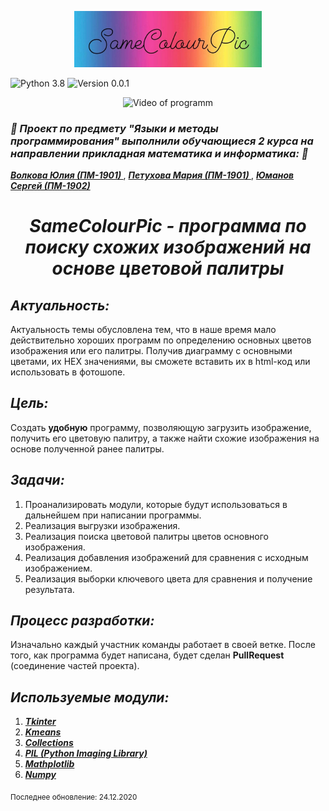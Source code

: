 <p align="center">
    <img src="https://github.com/Mahapeth/PY_project_3sem/blob/master/AppIcon.jpg" width="300" alt="SameColourPic">
</p>
<img src="https://img.shields.io/badge/Python-3.8-9cf" width="100" alt="Python 3.8"> <img src="https://img.shields.io/badge/Version-0.0.1-9cf" width="120" alt="Version 0.0.1">

<p align="center">
    <img src="https://github.com/Mahapeth/PY_project_3sem/blob/master/video%20of%20programm.gif" width="350" alt="Video of programm">
</p>

<h3> <i> 🐍 Проект  по предмету "Языки и методы программирования" выполнили обучающиеся 2 курса на направлении прикладная математика и информатика: 🐍 </i> </h3>

<a  href='https://github.com/yuliyavolkova99'> <b> <i> Волкова Юлия (ПМ-1901) </i> </b> </a>, <a href='https://github.com/Mahapeth'> <b> <i> Петухова Мария (ПМ-1901) </i> </b> </a>, <a href='https://github.com/YumanovS'> <b> <i> Юманов Сергей (ПМ-1902) </i> </b> </a>
<h1 align="center"> <i> SameColourPic  -  программа по поиску схожих изображений на основе цветовой палитры</i> </h1>

<h2> <i> Актуальность: </i> </h2>
Актуальность темы обусловлена тем, что в наше время мало действительно хороших программ по определению основных цветов изображения или его палитры. Получив диаграмму с основными цветами, их HEX значениями, вы сможете вставить их в html-код или использовать в фотошопе. 
<h2> <i> Цель: </i> </h2>
Создать <b>удобную</b> программу, позволяющую загрузить изображение, получить его цветовую палитру, а также найти схожие изображения на основе полученной ранее палитры.
<h2> <i> Задачи: </i> </h2>

1. Проанализировать модули, которые будут использоваться в дальнейшем при написании программы.
1. Реализация выгрузки изображения.
1. Реализация поиска цветовой палитры цветов основного изображения.
1. Реализация добавления изображений для сравнения с исходным изображением.
1. Реализация выборки ключевого цвета для сравнения и получение результата.
<h2> <i> Процесс разработки: </i> </h2>

Изначально каждый участник команды работает в своей ветке. После того, как программа будет написана, будет сделан **PullRequest** (соединение частей проекта).

<h2> <i> Используемые модули: </i> </h2>

<ol>
<li> <a  href='https://docs.python.org/3/library/tkinter.html'> <b> <i> Tkinter </i> </b> </a> </li>

<li> <a  href='https://pypi.org/project/kmeans/'> <b> <i> Kmeans </i> </b> </a> </li>

<li> <a  href='https://docs.python.org/3/library/collections.html#module-collections'> <b> <i> Collections </i> </b> </a> </li>

<li> <a  href='https://pillow.readthedocs.io/en/stable/'> <b> <i> PIL (Python Imaging Library) </i> </b> </a> </li>

<li> <a  href='https://matplotlib.org/tutorials/introductory/pyplot.html'> <b> <i> Mathplotlib </i> </b> </a> </li>

<li> <a  href='https://numpy.org/doc/stable/user/quickstart.html'> <b> <i> Numpy </i> </b> </a> </li>
</ol>
<sub> Последнее обновление: 24.12.2020 </sub>
